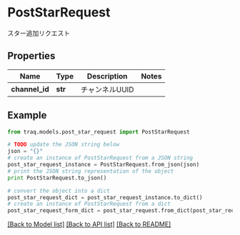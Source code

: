 # PostStarRequest

スター追加リクエスト

## Properties

Name | Type | Description | Notes
------------ | ------------- | ------------- | -------------
**channel_id** | **str** | チャンネルUUID | 

## Example

```python
from traq.models.post_star_request import PostStarRequest

# TODO update the JSON string below
json = "{}"
# create an instance of PostStarRequest from a JSON string
post_star_request_instance = PostStarRequest.from_json(json)
# print the JSON string representation of the object
print PostStarRequest.to_json()

# convert the object into a dict
post_star_request_dict = post_star_request_instance.to_dict()
# create an instance of PostStarRequest from a dict
post_star_request_form_dict = post_star_request.from_dict(post_star_request_dict)
```
[[Back to Model list]](../README.md#documentation-for-models) [[Back to API list]](../README.md#documentation-for-api-endpoints) [[Back to README]](../README.md)


